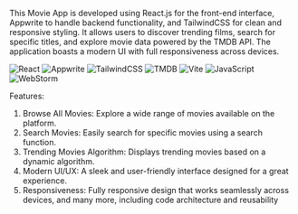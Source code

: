 This Movie App is developed using React.js for the front-end interface, Appwrite to handle backend functionality, and TailwindCSS for clean and responsive styling. It allows users to discover trending films, search for specific titles, and explore movie data powered by the TMDB API. The application boasts a modern UI with full responsiveness across devices.

![React](https://img.shields.io/badge/-React-61DAFB?style=flat&logo=react&logoColor=white)
![Appwrite](https://img.shields.io/badge/-Appwrite-F02E65?style=flat&logo=appwrite&logoColor=white)
![TailwindCSS](https://img.shields.io/badge/-TailwindCSS-06B6D4?style=flat&logo=tailwindcss&logoColor=white)
![TMDB](https://img.shields.io/badge/-TMDB-01B4E4?style=flat&logo=themoviedatabase&logoColor=white)
![Vite](https://img.shields.io/badge/-Vite-646CFF?style=flat&logo=vite&logoColor=white)
![JavaScript](https://img.shields.io/badge/-JavaScript-F7DF1E?style=flat&logo=javascript&logoColor=black)
![WebStorm](https://img.shields.io/badge/-WebStorm-000000?style=flat&logo=webstorm&logoColor=white)

Features:

1. Browse All Movies: Explore a wide range of movies available on the platform.
2. Search Movies: Easily search for specific movies using a search function.
3. Trending Movies Algorithm: Displays trending movies based on a dynamic algorithm.
4. Modern UI/UX: A sleek and user-friendly interface designed for a great experience.
5. Responsiveness: Fully responsive design that works seamlessly across devices, and many more, including code architecture and reusability
